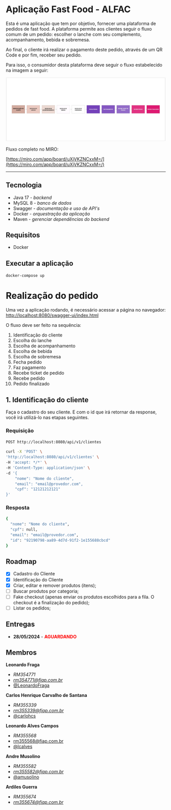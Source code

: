 # Aplicação Fast Food - ALFAC

Esta é uma aplicação que tem por objetivo, fornecer uma plataforma de pedidos de fast food. A plataforma permite aos clientes seguir o fluxo comum de um pedido: escolher o lanche com seu complemento, acompanhamento, bebida e sobremesa. 

Ao final, o cliente irá realizar o pagamento deste pedido, através de um QR Code e por fim, receber seu pedido.

Para isso, o consumidor desta plataforma deve seguir o fluxo estabelecido na imagem a seguir:

![Fluxo básico da aplicação](docs/basic-flow.jpg)

Fluxo completo no MIRO:

[https://miro.com/app/board/uXjVKZNCxxM=/](https://miro.com/app/board/uXjVKZNCxxM=/)

---

## Tecnologia

- Java 17 - _backend_
- MySQL 8 - _banco de dados_
- Swagger - _documentação e uso de API's_
- Docker - _orquestração da aplicação_
- Maven - _gerenciar dependências do backend_

## Requisitos

- Docker

## Executar a aplicação

    docker-compose up

# Realização do pedido

Uma vez a aplicação rodando, é necessário acessar a página no navegador: [http://localhost:8080/swagger-ui/index.html](http://localhost:8080/swagger-ui/index.html)

O fluxo deve ser feito na sequência:

1. Identificação do cliente
2. Escolha do lanche
3. Escolha de acompanhamento
4. Escolha de bebida
5. Escolha de  sobremesa
6. Fecha pedido
7. Faz pagamento
8. Recebe ticket de pedido
9. Recebe pedido
10. Pedido finalizado

## 1. Identificação do cliente

Faça o cadastro do seu cliente. E com o id que irá retornar da response, você irá utilizá-lo nas etapas seguintes.

### Requisição

`POST http://localhost:8080/api/v1/clientes`

```bash
curl -X 'POST' \
'http://localhost:8080/api/v1/clientes' \
-H 'accept: */*' \
-H 'Content-Type: application/json' \
-d '{
    "nome": "Nome do cliente",
    "email": "email@provedor.com",
    "cpf": "12121212121"
}'
```

### Resposta

```bash
{
  "nome": "Nome do cliente",
  "cpf": null,
  "email": "email@provedor.com",
  "id": "92190798-aa89-4d7d-91f2-1e155688cbcd"
}
```

## Roadmap

- [x] Cadastro do Cliente
- [x] Identificação do Cliente
- [x] Criar, editar e remover produtos (itens);
- [ ] Buscar produtos por categoria;
- [ ] Fake checkout (apenas enviar os produtos escolhidos para a fila. O checkout é a finalização do pedido);
- [ ] Listar os pedidos;

## Entregas

- **28/05/2024** - **<span style="color:red">AGUARDANDO</span>**

## Membros

**Leonardo Fraga**
- *RM354771*
- *[rm354771@fiap.com.br](mailto:rm354771@fiap.com.br)*
- [@LeonardoFraga](https://github.com/LeonardoFraga)

**Carlos Henrique Carvalho de Santana**
- *RM355339*
- *[rm355339@fiap.com.br](mailto:rm355339@fiap.com.br)*
- [@carlohcs](https://github.com/carlohcs)

**Leonardo Alves Campos**
- *RM355568*
- [rm355568@fiap.com.br](mailto:rm355568@fiap.com.br)
- [@lcalves](https://github.com/lcalves)

**Andre Musolino**
- *RM355582*
- *[rm355582@fiap.com.br](mailto:rm355582@fiap.com.br)*
- [@amusolino](https://github.com/amusolino)

**Ardiles Guerra**
- *RM355674*
- *[rm355674@fiap.com.br](mailto:rm355674@fiap.com.br)*
